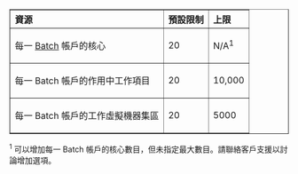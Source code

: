 <table cellspacing="0" border="1">
<tr>
   <th align="left" valign="middle">資源</th>
   <th align="left" valign="middle">預設限制</th>
   <th align="left" valign="middle">上限</th>
</tr>
<tr>
   <td valign="middle"><p>每一 <a href="http://azure.microsoft.com/services/batch/">Batch</a> 帳戶的核心</p></td>
   <td valign="middle"><p>20</p></td>
   <td valign="middle"><p>N/A<sup>1</sup></p></td>
</tr>
<tr>
   <td valign="middle"><p>每一 Batch 帳戶的作用中工作項目</p></td>
   <td valign="middle"><p>20</p></td>
   <td valign="middle"><p>10,000</p></td>
</tr>
<tr>
   <td valign="middle"><p>每一 Batch 帳戶的工作虛擬機器集區</p></td>
   <td valign="middle"><p>20</p></td>
   <td valign="middle"><p>5000</p></td>
</tr>
</table>
<sup>1</sup> 可以增加每一 Batch 帳戶的核心數目，但未指定最大數目。請聯絡客戶支援以討論增加選項。

<!---HONumber=62-->